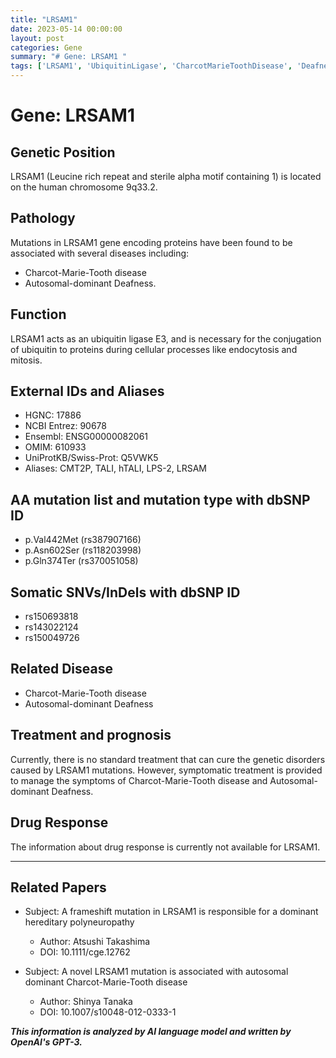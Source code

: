 ```yaml
---
title: "LRSAM1"
date: 2023-05-14 00:00:00
layout: post
categories: Gene
summary: "# Gene: LRSAM1 "
tags: ['LRSAM1', 'UbiquitinLigase', 'CharcotMarieToothDisease', 'Deafness', 'GeneticMutation', 'SymptomaticTreatment', 'GeneticDisorders', 'FrameshiftMutation']
---
```


# Gene: LRSAM1 

## Genetic Position 
LRSAM1 (Leucine rich repeat and sterile alpha motif containing 1) is located on the human chromosome 9q33.2.

## Pathology
Mutations in LRSAM1 gene encoding proteins have been found to be associated with several diseases including:
- Charcot-Marie-Tooth disease
- Autosomal-dominant Deafness.

## Function 
LRSAM1 acts as an ubiquitin ligase E3, and is necessary for the conjugation of ubiquitin to proteins during cellular processes like endocytosis and mitosis.


## External IDs and Aliases
- HGNC: 17886
- NCBI Entrez: 90678
- Ensembl: ENSG00000082061
- OMIM: 610933
- UniProtKB/Swiss-Prot: Q5VWK5
- Aliases: CMT2P, TALI, hTALI, LPS-2, LRSAM

## AA mutation list and mutation type with dbSNP ID
- p.Val442Met (rs387907166)
- p.Asn602Ser (rs118203998)
- p.Gln374Ter (rs370051058)

## Somatic SNVs/InDels with dbSNP ID
- rs150693818
- rs143022124
- rs150049726
  
## Related Disease
- Charcot-Marie-Tooth disease
- Autosomal-dominant Deafness

## Treatment and prognosis
Currently, there is no standard treatment that can cure the genetic disorders caused by LRSAM1 mutations. However, symptomatic treatment is provided to manage the symptoms of Charcot-Marie-Tooth disease and Autosomal-dominant Deafness.

## Drug Response
The information about drug response is currently not available for LRSAM1.

---

## Related Papers
- Subject: A frameshift mutation in LRSAM1 is responsible for a dominant hereditary polyneuropathy
  - Author: Atsushi Takashima
  - DOI: 10.1111/cge.12762

- Subject: A novel LRSAM1 mutation is associated with autosomal dominant Charcot-Marie-Tooth disease
  - Author: Shinya Tanaka
  - DOI: 10.1007/s10048-012-0333-1

**_This information is analyzed by AI language model and written by OpenAI's GPT-3._**